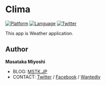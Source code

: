 # Clima

[![Platform](http://img.shields.io/badge/platform-ios-blue.svg?style=flat
)](https://developer.apple.com/iphone/index.action)
[![Language](http://img.shields.io/badge/language-swift-brightgreen.svg?style=flat
)](https://developer.apple.com/swift)
[![Twitter](https://img.shields.io/badge/twitter-@mstkmys-blue.svg?style=flat)](https://twitter.com/mstkmys)

This app is Weather application.

## Author
**Masataka Miyoshi**

- BLOG: [MSTK.JP](https://mstk.jp/)
- CONTACT: [Twitter](https://twitter.com/mstkmys) / [Facebook](https://www.facebook.com/mstkmys) / [Wantedly](https://www.wantedly.com/users/17788878)
